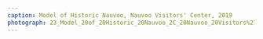 ```yaml
---
caption: Model of Historic Nauvoo, Nauvoo Visitors' Center, 2019
photograph: 23_Model_20of_20Historic_20Nauvoo_2C_20Nauvoo_20Visitors%27_20Center_2C_202019.jpg
---
```

